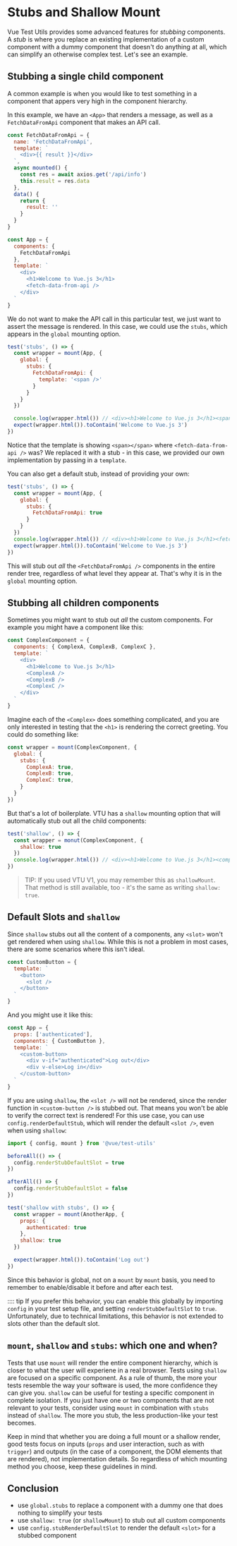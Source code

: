 # Stubs and Shallow Mount

Vue Test Utils provides some advanced features for *stubbing* components. A *stub* is where you replace an existing implementation of a custom component with a dummy component that doesn't do anything at all, which can simplify an otherwise complex test. Let's see an example.

## Stubbing a single child component

A common example is when you would like to test something in a component that appers very high in the component hierarchy.

In this example, we have an `<App>` that renders a message, as well as a `FetchDataFromApi` component that makes an API call.

```js
const FetchDataFromApi = {
  name: 'FetchDataFromApi',
  template: `
    <div>{{ result }}</div>
  `,
  async mounted() {
    const res = await axios.get('/api/info')
    this.result = res.data
  },
  data() {
    return {
      result: ''
    }
  }
}

const App = {
  components: {
    FetchDataFromApi
  },
  template: `
    <div>
      <h1>Welcome to Vue.js 3</h1>
      <fetch-data-from-api />
    </div>
  `
}
```

 We do not want to make the API call in this particular test, we just want to assert the message is rendered. In this case, we could use the `stubs`, which appears in the `global` mounting option.

```js {12}
test('stubs', () => {
  const wrapper = mount(App, {
    global: {
      stubs: {
        FetchDataFromApi: {
          template: '<span />'
        }
      }
    }
  })

  console.log(wrapper.html()) // <div><h1>Welcome to Vue.js 3</h1><span></span></div>
  expect(wrapper.html()).toContain('Welcome to Vue.js 3')
})
```

Notice that the template is showing `<span></span>` where `<fetch-data-from-api />` was? We replaced it with a stub - in this case, we provided our own implementation by passing in a `template`.

You can also get a default stub, instead of providing your own:

```js {9}
test('stubs', () => {
  const wrapper = mount(App, {
    global: {
      stubs: {
        FetchDataFromApi: true
      }
    }
  })
  console.log(wrapper.html()) // <div><h1>Welcome to Vue.js 3</h1><fetch-data-from-api-stub></fetch-data-from-api-stub></div>
  expect(wrapper.html()).toContain('Welcome to Vue.js 3')
})
```

This will stub out *all* the `<FetchDataFromApi />` components in the entire render tree, regardless of what level they appear at. That's why it is in the `global` mounting option.

## Stubbing all children components

Sometimes you might want to stub out *all* the custom components. For example you might have a component like this:

```js
const ComplexComponent = {
  components: { ComplexA, ComplexB, ComplexC },
  template: `
    <div>
      <h1>Welcome to Vue.js 3</h1>
      <ComplexA />
      <ComplexB />
      <ComplexC />
    </div>
  `
}
```

Imagine each of the `<Complex>` does something complicated, and you are only interested in testing that the `<h1>` is rendering the correct greeting. You could do something like:

```js
const wrapper = mount(ComplexComponent, {
  global: {
    stubs: {
      ComplexA: true,
      ComplexB: true,
      ComplexC: true,
    }
  }
})
```

But that's a lot of boilerplate. VTU has a `shallow` mounting option that will automatically stub out all the child components:

```js {5}
test('shallow', () => {
  const wrapper = monut(ComplexComponent, {
    shallow: true
  })
  console.log(wrapper.html()) // <div><h1>Welcome to Vue.js 3</h1><complex-a-stub></complex-a-stub><complex-b-stub></complex-b-stub><complex-c-stub></complex-c-stub></div>
})
```

> TIP: If you used VTU V1, you may remember this as `shallowMount`. That method is still available, too - it's the same as writing `shallow: true`.

## Default Slots and `shallow`

Since `shallow` stubs out all the content of a components, any `<slot>` won't get rendered when using `shallow`. While this is not a problem in most cases, there are some scenarios where this isn't ideal.

```js
const CustomButton = {
  template: `
    <button>
      <slot />
    </button>
  `
}
```

And you might use it like this:

```js
const App = {
  props: ['authenticated'],
  components: { CustomButton },
  template: `
    <custom-button>
      <div v-if="authenticated">Log out</div>
      <div v-else>Log in</div>
    </custom-button>
  `
}
```

If you are using `shallow`, the `<slot />` will not be rendered, since the render function in `<custom-button />` is stubbed out. That means you won't be able to verify the correct text is rendered! For this use case, you can use `config.renderDefaultStub`, which will render the default `<slot />`, even when using `shallow`:

```js {1,4,8}
import { config, mount } from '@vue/test-utils'

beforeAll(() => {
  config.renderStubDefaultSlot = true
})

afterAll(() => {
  config.renderStubDefaultSlot = false
})

test('shallow with stubs', () => {
  const wrapper = mount(AnotherApp, {
    props: {
      authenticated: true
    },
    shallow: true
  })

  expect(wrapper.html()).toContain('Log out')
})
```

Since this behavior is global, not on a `mount` by `mount` basis, you need to remember to enable/disable it before and after each test.

:::: tip If you prefer this behavior, you can enable this globally by importing `config` in your test setup file, and setting `renderStubDefaultSlot` to `true`. Unfortunately, due to technical limitations, this behavior is not extended to slots other than the default slot.

## `mount`, `shallow` and `stubs`: which one and when?

Tests that use `mount` will render the entire component hierarchy, which is closer to what the user will experiene in a real browser. Tests using `shallow` are focused on a specific component. As a rule of thumb, the more your tests resemble the way your software is used, the more confidence they can give you. `shallow` can be useful for testing a specific component in complete isolation. If you just have one or two components that are not relevant to your tests, consider using `mount` in combination with `stubs` instead of `shallow`. The more you stub, the less production-like your test becomes.

Keep in mind that whether you are doing a full mount or a shallow render, good tests focus on inputs (`props` and user interaction, such as with `trigger`) and outputs (in the case of a component, the DOM elements that are rendered), not implementation details. So regardless of which mounting method you choose, keep these guidelines in mind.

## Conclusion

- use `global.stubs` to replace a component with a dummy one that does nothing to simplify your tests
- use `shallow: true` (or `shallowMount`) to stub out all custom components
- use `config.stubRenderDefaultSlot` to render the default `<slot>` for a stubbed component
